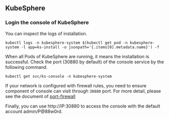 ## KubeSphere

### Login the console of KubeSphere

You can inspect the logs of installation.

```
kubectl logs -n kubesphere-system $(kubectl get pod -n kubesphere-system -l app=ks-install -o jsonpath='{.items[0].metadata.name}') -f
```

When all Pods of KubeSphere are running, it means the installation is successful. Check the port (30880 by default) of the console service by the following command. 

```
kubectl get svc/ks-console -n kubesphere-system
```
If your network is configured with firewall rules, you need to ensure component of console can visit through `30880` port. For more detail, please see the document of [port-firewall](https://kubesphere.com.cn/en/docs/installing-on-linux/introduction/port-firewall/)


Finally, you can use http://IP:30880 to access the console with the default account admin/P@88w0rd.

